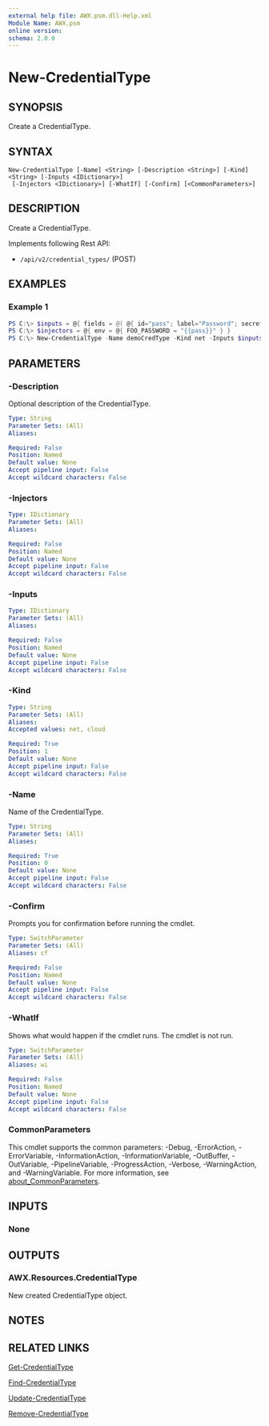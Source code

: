 ```yaml
---
external help file: AWX.psm.dll-Help.xml
Module Name: AWX.psm
online version:
schema: 2.0.0
---
```


# New-CredentialType

## SYNOPSIS
Create a CredentialType.

## SYNTAX

```
New-CredentialType [-Name] <String> [-Description <String>] [-Kind] <String> [-Inputs <IDictionary>]
 [-Injectors <IDictionary>] [-WhatIf] [-Confirm] [<CommonParameters>]
```

## DESCRIPTION
Create a CredentialType.

Implements following Rest API:  
- `/api/v2/credential_types/` (POST)

## EXAMPLES

### Example 1
```powershell
PS C:\> $inputs = @{ fields = @( @{ id="pass"; label="Password"; secret = $true } ); required = @("pass") }
PS C:\> $injectors = @{ env = @{ FOO_PASSWORD = "{{pass}}" } }
PS C:\> New-CredentialType -Name demoCredType -Kind net -Inputs $inputs -Injectors $injectors
```

## PARAMETERS

### -Description
Optional description of the CredentialType.

```yaml
Type: String
Parameter Sets: (All)
Aliases:

Required: False
Position: Named
Default value: None
Accept pipeline input: False
Accept wildcard characters: False
```

### -Injectors

```yaml
Type: IDictionary
Parameter Sets: (All)
Aliases:

Required: False
Position: Named
Default value: None
Accept pipeline input: False
Accept wildcard characters: False
```

### -Inputs

```yaml
Type: IDictionary
Parameter Sets: (All)
Aliases:

Required: False
Position: Named
Default value: None
Accept pipeline input: False
Accept wildcard characters: False
```

### -Kind

```yaml
Type: String
Parameter Sets: (All)
Aliases:
Accepted values: net, cloud

Required: True
Position: 1
Default value: None
Accept pipeline input: False
Accept wildcard characters: False
```

### -Name
Name of the CredentialType.

```yaml
Type: String
Parameter Sets: (All)
Aliases:

Required: True
Position: 0
Default value: None
Accept pipeline input: False
Accept wildcard characters: False
```

### -Confirm
Prompts you for confirmation before running the cmdlet.

```yaml
Type: SwitchParameter
Parameter Sets: (All)
Aliases: cf

Required: False
Position: Named
Default value: None
Accept pipeline input: False
Accept wildcard characters: False
```

### -WhatIf
Shows what would happen if the cmdlet runs. The cmdlet is not run.

```yaml
Type: SwitchParameter
Parameter Sets: (All)
Aliases: wi

Required: False
Position: Named
Default value: None
Accept pipeline input: False
Accept wildcard characters: False
```

### CommonParameters
This cmdlet supports the common parameters: -Debug, -ErrorAction, -ErrorVariable, -InformationAction, -InformationVariable, -OutBuffer, -OutVariable, -PipelineVariable, -ProgressAction, -Verbose, -WarningAction, and -WarningVariable. For more information, see [about_CommonParameters](http://go.microsoft.com/fwlink/?LinkID=113216).

## INPUTS

### None
## OUTPUTS

### AWX.Resources.CredentialType
New created CredentialType object.

## NOTES

## RELATED LINKS

[Get-CredentialType](Get-CredentialType.md)

[Find-CredentialType](Find-CredentialType.md)

[Update-CredentialType](Update-CredentialType.md)

[Remove-CredentialType](Remove-CredentialType.md)
